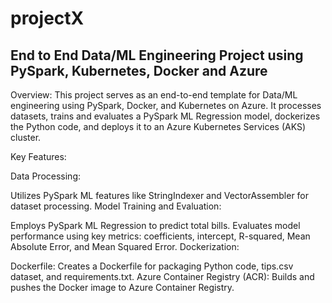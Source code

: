 # projectX
## End to End Data/ML Engineering Project using PySpark, Kubernetes, Docker and Azure

Overview:
This project serves as an end-to-end template for Data/ML engineering using PySpark, Docker, and Kubernetes on Azure. It processes datasets, trains and evaluates a PySpark ML Regression model, dockerizes the Python code, and deploys it to an Azure Kubernetes Services (AKS) cluster.

Key Features:

Data Processing:

Utilizes PySpark ML features like StringIndexer and VectorAssembler for dataset processing.
Model Training and Evaluation:

Employs PySpark ML Regression to predict total bills.
Evaluates model performance using key metrics: coefficients, intercept, R-squared, Mean Absolute Error, and Mean Squared Error.
Dockerization:

Dockerfile:
Creates a Dockerfile for packaging Python code, tips.csv dataset, and requirements.txt.
Azure Container Registry (ACR):
Builds and pushes the Docker image to Azure Container Registry.
